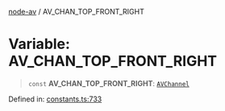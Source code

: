 [node-av](../globals.md) / AV\_CHAN\_TOP\_FRONT\_RIGHT

# Variable: AV\_CHAN\_TOP\_FRONT\_RIGHT

> `const` **AV\_CHAN\_TOP\_FRONT\_RIGHT**: [`AVChannel`](../type-aliases/AVChannel.md)

Defined in: [constants.ts:733](https://github.com/seydx/av/blob/f8631fc881b394300b1479f511d55cf1c370a87f/src/constants/constants.ts#L733)
